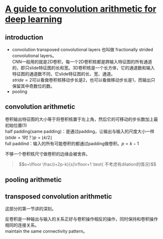 # [A guide to convolution arithmetic for deep learning](https://arxiv.org/abs/1603.07285)

## introduction
- convolution
transposed convolutional layers 也叫做 fractionally strided convolutional layers。  
CNN一般用的就是2D卷积，每一个2D卷积核都是跨输入特征图的所有通道的，即只slide特征图的长和宽。3D卷积核是一个长方体，它的通道数和输入特征图的通道数不同，它slide特征图的长、宽、通道。  
$stride=2$可以看做卷积核移动步长是$2$，也可以看做移动步长是$1$，而输出只保留其中奇数位的数。
- pooling

## convolution arithmetic
卷积输出特征图的大小等于将卷积核置于左上角，然后它的可移动的步长数加上最初始位置($1$)   
half padding(same padding)：是通过padding，让输出与输入的尺度大小一样($stide=1$时？)$p=\lfloor k/2\rfloor$  
full paddind：输入的所有可能卷积的都通过padding做卷积。$p=k-1$

不够一个卷积核尺寸做卷积的边缘会被舍弃。
> $$o=\lfloor \frac{i+2p-k}{s}\rfloor+1 \text{  不考虑有dilation的情况}$$ 

## pooling arithmetic

## transposed convolution arithmetic
这部分的第一节讲的深刻。  

反卷积是一种输出与输入的关系正好与卷积操作相反的操作，同时保持和卷积操作相同的连接关系。  
maintain the same connectivity pattern。



